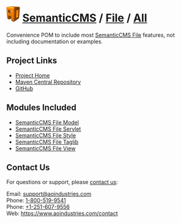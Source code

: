 # [<img src="ao-logo.png" alt="AO Logo" width="35" height="40">](https://www.aoindustries.com/) [SemanticCMS](https://semanticcms.com/) / [File](https://semanticcms.com/file/) / [All](https://semanticcms.com/file/all/)
Convenience POM to include most [SemanticCMS File](https://semanticcms.com/file/) features, not including documentation or examples.

## Project Links
* [Project Home](https://semanticcms.com/file/all/)
* [Maven Central Repository](https://search.maven.org/#search%7Cgav%7C1%7Cg:%22com.semanticcms%22%20AND%20a:%22semanticcms-file-all%22)
* [GitHub](https://github.com/aoindustries/semanticcms-file-all)

## Modules Included
* [SemanticCMS File Model](https://semanticcms.com/file/model/)
* [SemanticCMS File Servlet](https://semanticcms.com/file/servlet/)
* [SemanticCMS File Style](https://semanticcms.com/file/style/)
* [SemanticCMS File Taglib](https://semanticcms.com/file/taglib/)
* [SemanticCMS File View](https://semanticcms.com/file/view/)

## Contact Us
For questions or support, please [contact us](https://www.aoindustries.com/contact):

Email: [support@aoindustries.com](mailto:support@aoindustries.com)  
Phone: [1-800-519-9541](tel:1-800-519-9541)  
Phone: [+1-251-607-9556](tel:+1-251-607-9556)  
Web: https://www.aoindustries.com/contact
